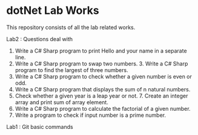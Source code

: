 # dotNet Lab Works

This repository consists of all the lab related works.

Lab2 : Questions deal with

1. Write a C# Sharp program to print Hello and your name in a separate line.
2. Write a C# Sharp program to swap two numbers. 3. Write a C# Sharp program to find the largest of three numbers.
3. Write a C# Sharp program to check whether a given number is even or odd.
4. Write a C# Sharp program that displays the sum of n natural numbers.
5. Check whether a given year is a leap year or not. 7. Create an integer array and print sum of array element.
6. Write a C# Sharp program to calculate the factorial of a given number.
7. Write a program to check if input number is a prime number.

Lab1 : Git basic commands
